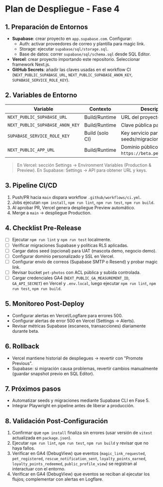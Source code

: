 # Plan de Despliegue - Fase 4

## 1. Preparación de Entornos
- **Supabase**: crear proyecto en `app.supabase.com`. Configurar:
  - Auth: activar proveedores de correo y plantilla para magic link.
  - Storage: ejecutar `supabase/sql/storage.sql`.
  - Base de datos: correr `supabase/sql/schema.sql` desde SQL Editor.
- **Vercel**: crear proyecto importando este repositorio. Seleccionar framework Next.js.
- **GitHub Secrets**: añadir las claves usadas en el workflow CI (`NEXT_PUBLIC_SUPABASE_URL`, `NEXT_PUBLIC_SUPABASE_ANON_KEY`, `SUPABASE_SERVICE_ROLE_KEY`).

## 2. Variables de Entorno
| Variable | Contexto | Descripción |
| --- | --- | --- |
| `NEXT_PUBLIC_SUPABASE_URL` | Build/Runtime | URL del proyecto Supabase. |
| `NEXT_PUBLIC_SUPABASE_ANON_KEY` | Build/Runtime | Clave pública para cliente. |
| `SUPABASE_SERVICE_ROLE_KEY` | Build (solo CI) | Key servicio para seeds/migraciones. |
| `NEXT_PUBLIC_APP_URL` | Build/Runtime | Dominio público (ej. `https://beta.petconnect.mx`). |

> En Vercel: sección Settings → Environment Variables (Production & Preview). En Supabase: Settings → API para obtener URL y keys.

## 3. Pipeline CI/CD
1. Push/PR hacia `main` dispara workflow `.github/workflows/ci.yml`.
2. Jobs ejecutan `npm install`, `npm run lint`, `npm run test`, `npm run build`.
3. Al aprobar PR, Vercel genera despliegue Preview automático.
4. Merge a `main` → despliegue Production.

## 4. Checklist Pre-Release
- [ ] Ejecutar `npm run lint` y `npm run test` localmente.
- [ ] Verificar migraciones Supabase y políticas RLS aplicadas.
- [ ] Cargar datos seed (opcional) para UAT (mascota demo, negocio demo).
- [ ] Configurar dominio personalizado y SSL en Vercel.
- [ ] Configurar envío de correos (Supabase SMTP o Resend) y probar magic link.
- [ ] Revisar bucket `pet-photos` con ACL pública y subida controlada.
- [ ] Cargar credenciales GA4 (`NEXT_PUBLIC_GA_MEASUREMENT_ID`, `GA_API_SECRET`) en Vercel y `.env.local`, luego ejecutar `npm run lint`, `npm run test`, `npm run build`.

## 5. Monitoreo Post-Deploy
- Configurar alertas en Vercel/Logflare para errores 500.
- Configurar alertas de error 500 en Vercel (Settings → Alerts).
- Revisar métricas Supabase (escaneos, transacciones) diariamente durante beta.

## 6. Rollback
- Vercel mantiene historial de despliegues → revertir con "Promote Previous".
- Supabase: si migración causa problemas, revertir cambios manualmente (guardar snapshot previo en SQL Editor).

## 7. Próximos pasos
- Automatizar seeds y migraciones mediante Supabase CLI en Fase 5.
- Integrar Playwright en pipeline antes de liberar a producción.

## 8. Validación Post-Configuración
1. Confirmar que `npm install` finaliza sin errores (usar versión de `vitest` actualizada en `package.json`).
2. Ejecutar `npm run lint`, `npm run test`, `npm run build` y revisar que no haya fallos.
3. Verificar en GA4 (DebugView) que eventos (`magic_link_requested`, `pet_registered`, `rescue_notification_sent`, `loyalty_points_earned`, `loyalty_points_redeemed`, `public_profile_view`) se registran al interactuar con el entorno.
4. Verificar en GA4 (DebugView) que eventos se reciban al ejecutar los flujos; complementar con alertas en Logflare.
